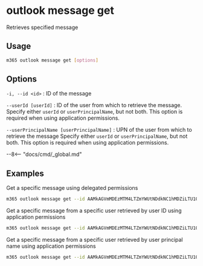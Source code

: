 # outlook message get

Retrieves specified message

## Usage

```sh
m365 outlook message get [options]
```

## Options

`-i, --id <id>`
: ID of the message

`--userId [userId]`
: ID of the user from which to retrieve the message. Specify either `userId` or `userPrincipalName`, but not both. This option is required when using application permissions.

`--userPrincipalName [userPrincipalName]`
: UPN of the user from which to retrieve the message Specify either `userId` or `userPrincipalName`, but not both. This option is required when using application permissions.

--8<-- "docs/cmd/_global.md"

## Examples

Get a specific message using delegated permissions

```sh
m365 outlook message get --id AAMkAGVmMDEzMTM4LTZmYWUtNDdkNC1hMDZiLTU1OGY5OTZhYmY4OABGAAAAAAAiQ8W967B7TKBjgx9rVEURBwAiIsqMbYjsT5e-T7KzowPTAAAAAAEMAAAiIsqMbYjsT5e-T7KzowPTAALvuv07AAA=
```

Get a specific message from a specific user retrieved by user ID using application permissions

```sh
m365 outlook message get --id AAMkAGVmMDEzMTM4LTZmYWUtNDdkNC1hMDZiLTU1OGY5OTZhYmY4OABGAAAAAAAiQ8W967B7TKBjgx9rVEURBwAiIsqMbYjsT5e-T7KzowPTAAAAAAEMAAAiIsqMbYjsT5e-T7KzowPTAALvuv07AAA= --userId 6799fd1a-723b-4eb7-8e52-41ae530274ca
```

Get a specific message from a specific user retrieved by user principal name using application permissions

```sh
m365 outlook message get --id AAMkAGVmMDEzMTM4LTZmYWUtNDdkNC1hMDZiLTU1OGY5OTZhYmY4OABGAAAAAAAiQ8W967B7TKBjgx9rVEURBwAiIsqMbYjsT5e-T7KzowPTAAAAAAEMAAAiIsqMbYjsT5e-T7KzowPTAALvuv07AAA= --userPrincipalName user@tenant.com
```
